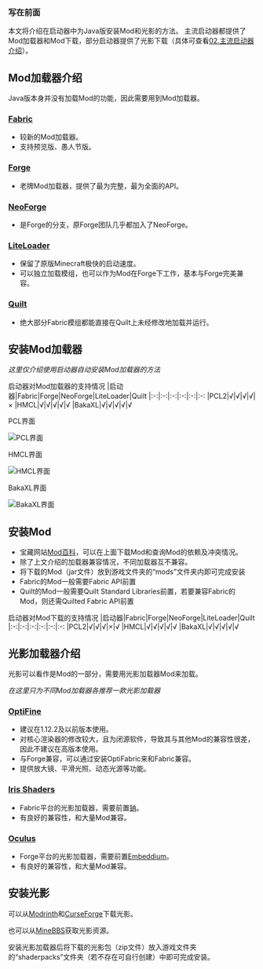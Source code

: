 ### 写在前面

本文将介绍在启动器中为Java版安装Mod和光影的方法。
主流启动器都提供了Mod加载器和Mod下载，部分启动器提供了光影下载（具体可查看[02.主流启动器介绍](2.html)）。

## Mod加载器介绍

Java版本身并没有加载Mod的功能，因此需要用到Mod加载器。

### [Fabric](https://www.mcmod.cn/class/1411.html)

- 较新的Mod加载器。
- 支持预览版、愚人节版。

### [Forge](https://www.mcmod.cn/class/30.html)

- 老牌Mod加载器，提供了最为完整，最为全面的API。

### [NeoForge](https://www.mcmod.cn/class/11433.html)

- 是Forge的分支，原Forge团队几乎都加入了NeoForge。

### [LiteLoader](https://www.mcmod.cn/class/610.html)

- 保留了原版Minecraft极快的启动速度。
- 可以独立加载模组，也可以作为Mod在Forge下工作，基本与Forge完美兼容。

### [Quilt](https://www.mcmod.cn/class/3901.html)

- 绝大部分Fabric模组都能直接在Quilt上未经修改地加载并运行。

## 安装Mod加载器

*这里仅介绍使用启动器自动安装Mod加载器的方法*

启动器对Mod加载器的支持情况
|启动器|Fabric|Forge|NeoForge|LiteLoader|Quilt
|:-:|:-:|:-:|:-:|:-:|:-:
|PCL2|√|√|√|√|×
|HMCL|√|√|√|√|√
|BakaXL|√|√|√|√|√

PCL界面

![PCL界面](https://pic.imgdb.cn/item/6725c853d29ded1a8c67b1b3.png)

HMCL界面

![HMCL界面](https://pic.imgdb.cn/item/6725c7fad29ded1a8c676f40.png)

BakaXL界面

![BakaXL界面](https://pic.imgdb.cn/item/6725c6e6d29ded1a8c669580.png)

## 安装Mod

- 宝藏网站[Mod百科](https://www.mcmod.cn/)，可以在上面下载Mod和查询Mod的依赖及冲突情况。
- 除了上文介绍的加载器兼容情况，不同加载器互不兼容。
- 将下载的Mod（jar文件）放到游戏文件夹的“mods”文件夹内即可完成安装
- Fabric的Mod一般需要Fabric API前置
- Quilt的Mod一般需要Quilt Standard Libraries前置，若要兼容Fabric的Mod，则还需Quilted Fabric API前置

启动器对Mod下载的支持情况
|启动器|Fabric|Forge|NeoForge|LiteLoader|Quilt
|:-:|:-:|:-:|:-:|:-:|:-:
|PCL2|√|√|√|×|√
|HMCL|√|√|√|√|√
|BakaXL|√|√|√|√|√

## 光影加载器介绍

光影可以看作是Mod的一部分，需要用光影加载器Mod来加载。

*在这里只为不同Mod加载器各推荐一款光影加载器*

### [OptiFine](https://www.mcmod.cn/class/36.html)

- 建议在1.12.2及以前版本使用。
- 对核心渲染器的修改较大，且为闭源软件，导致其与其他Mod的兼容性很差，因此不建议在高版本使用。
- 与Forge兼容，可以通过安装OptiFabric来和Fabric兼容。
- 提供放大镜、平滑光照、动态光源等功能。

### [Iris Shaders](https://www.mcmod.cn/class/3697.html)

- Fabric平台的光影加载器，需要前置[钠](https://www.mcmod.cn/class/2785.html)。
- 有良好的兼容性，和大量Mod兼容。

### [Oculus](https://www.mcmod.cn/class/5741.html)

- Forge平台的光影加载器，需要前置[Embeddium](https://www.mcmod.cn/class/12028.html)。
- 有良好的兼容性，和大量Mod兼容。

## 安装光影

可以从[Modrinth](https://modrinth.com/shaders)和[CurseForge](https://www.curseforge.com/minecraft/search?class=shaders)下载光影。

也可以从[MineBBS](https://www.minebbs.com/)获取光影资源。

安装光影加载器后将下载的光影包（zip文件）放入游戏文件夹的“shaderpacks”文件夹（若不存在可自行创建）中即可完成安装。